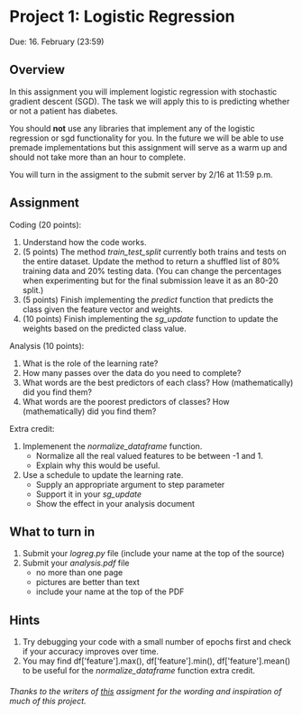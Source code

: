 Project 1: Logistic Regression
=

Due: 16. February (23:59)

Overview
--------
In this assignment you will implement logistic regression with stochastic gradient descent (SGD). The task we will apply this to is predicting whether or not a patient has diabetes.

You should **not** use any libraries that implement any of the logistic regression or sgd functionality for you. In the future we will be able to use premade implementations but this assignment will serve as a warm up and should not take more than an hour to complete.

You will turn in the assigment to the submit server by 2/16 at 11:59 p.m.

Assignment
----

Coding (20 points):

1. Understand how the code works.
2. (5 points) The method _train_test_split_ currently both trains and tests on the entire dataset. Update the  method to return a shuffled list of 80% training data and 20% testing data. (You can change the percentages when experimenting but for the final submission leave it as an 80-20 split.)
3. (5 points) Finish implementing the _predict_ function that predicts the class given the feature vector and weights.
3. (10 points) Finish implementing the _sg_update_ function to update the weights based on the predicted class value.

Analysis (10 points):

1. What is the role of the learning rate?
2. How many passes over the data do you need to complete?
3. What words are the best predictors of each class?  How (mathematically) did you find them?
4. What words are the poorest predictors of classes?  How (mathematically) did you find them?

Extra credit:
1. Implemenent the _normalize_dataframe_ function.
    - Normalize all the real valued features to be between -1 and 1.
    - Explain why this would be useful.
2. Use a schedule to update the learning rate.
    - Supply an appropriate argument to step parameter
    - Support it in your _sg_update_
    - Show the effect in your analysis document

What to turn in
-

1. Submit your _logreg.py_ file (include your name at the top of the source)
1. Submit your _analysis.pdf_ file
    - no more than one page
    - pictures are better than text
    - include your name at the top of the PDF

Hints
-

1.  Try debugging your code with a small number of epochs first and check if your accuracy improves over time.
2. You may find df['feature'].max(), df['feature'].min(), df['feature'].mean() to be useful for the  _normalize_dataframe_ function extra credit.


###### Thanks to the writers of <a href = "https://github.com/Pinafore/ml-hw/blob/master/logreg/assign.md">this</a> assigment for the wording and inspiration of much of this project.